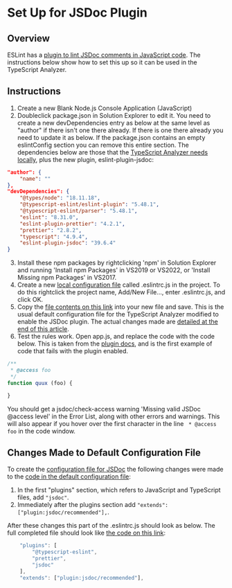 ﻿# Set Up for JSDoc Plugin

## Overview

ESLint has a [plugin to lint JSDoc comments in JavaScript code](https://www.npmjs.com/package/eslint-plugin-jsdoc).  The instructions below show how to set this up so it can be used in the TypeScript Analyzer.

## Instructions

1. Create a new Blank Node.js Console Application (JavaScript)
2. Doubleclick package.json in Solution Explorer to edit it.  You need to create a new devDependencies entry as below at the same level as "author" if there isn't one there already.  If there is one there already you need to update it as below.  If the package.json contains an empty eslintConfig section you can  remove this entire section.  The dependencies below are those that the [TypeScript Analyzer needs locally](installs.md#localinstall), plus the new plugin, eslint-plugin-jsdoc:
``` json
"author": {
    "name": ""
},
"devDependencies": {
    "@types/node": "18.11.18",
    "@typescript-eslint/eslint-plugin": "5.48.1",
    "@typescript-eslint/parser": "5.48.1",
    "eslint": "8.31.0",
    "eslint-plugin-prettier": "4.2.1",
    "prettier": "2.8.2",
    "typescript": "4.9.4",
    "eslint-plugin-jsdoc": "39.6.4"
}
```
3. Install these npm packages by rightclicking 'npm' in Solution Explorer and running 'Install npm Packages' in VS2019 or VS2022, or 'Install Missing npm Packages' in VS2017.
4. Create a new [local configuration file](localconfiguration.md) called .eslintrc.js in the project.  To do this rightclick the project name, Add/New File..., enter .eslintrc.js, and click OK.
5. Copy the [file contents on this link](setupjsdocconfig.md) into your new file and save.  This is the usual default configuration file for the TypeScript Analyzer modified to enable the JSDoc plugin.  The actual changes made are [detailed at the end of this article](setupjsdoc.md#changesmadetodefaultconfig).
6. Test the rules work.  Open app.js, and replace the code with the code below.  This is taken from the [plugin docs](https://www.npmjs.com/package/eslint-plugin-jsdoc#rules), and is the first example of code that fails with the plugin enabled.

``` javascript
/**
 * @access foo
 */
function quux (foo) {

}
```
You should get a jsdoc/check-access warning 'Missing valid JSDoc @access level' in the Error List, along with other errors and warnings.  This will also appear if you hover over the first character in the line ` * @access foo` in the code window.

## <a name="changesmadetodefaultconfig"></a>Changes Made to Default Configuration File

To create the [configuration file for JSDoc](setupjsdocconfig.md) the following changes were made to the [code in the default configuration file](defaultconfig.md#defaulteslintrc):

1. In the first "plugins" section, which refers to JavaScript and TypeScript files, add `"jsdoc"`. 
2. Immediately after the plugins section add `"extends": ["plugin:jsdoc/recommended"],`.

After these changes this part of the .eslintrc.js should look as below.  The full completed file should look like [the code on this link](setupjsdocconfig.md):
``` javascript
    "plugins": [
        "@typescript-eslint",
        "prettier",
        "jsdoc"
    ],
    "extends": ["plugin:jsdoc/recommended"],
```
